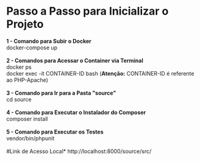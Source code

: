 # Passo a Passo para Inicializar o Projeto

**1 - Comando para Subir o Docker**<br>
docker-compose up<br><br>
**2 - Comandos para Acessar o Container via Terminal**<br>
docker ps<br>
docker exec -it CONTAINER-ID bash (**Atenção:** CONTAINER-ID é referente ao PHP-Apache)<br><br>
**3 - Comando para Ir para a Pasta "source"**<br>
cd source<br><br>
**4 - Comando para Executar o Instalador do Composer**<br>
composer install<br><br>
**5 - Comando para Executar os Testes**<br>
vendor/bin/phpunit<br><br>
#Link de Acesso Local*
http://localhost:8000/source/src/
